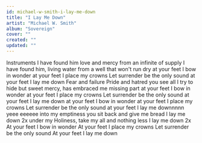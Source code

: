 ```yaml
---
id: michael-w-smith-i-lay-me-down
title: "I Lay Me Down"
artist: "Michael W. Smith"
album: "Sovereign"
cover: ""
created: ""
updated: ""
---
```


Instruments
I have found him
love and mercy
from an infinite of supply
I have found him, living water
from a well that won't run dry
at your feet I bow in wonder
at your feet I place my crowns
Let surrender be the only sound
at your feet I lay me down
Fear and failure
Pride and hatred
you see all I try to hide
but sweet mercy, has embraced me
missing part
at your feet I bow in wonder
at your feet I place my crowns
Let surrender be the only sound
at your feet I lay me down
at your feet I bow in wonder
at your feet I place my crowns
Let surrender be the only sound
at your feet I lay me downnnnn
yeee eeeeee
into my emptiness you sit back and give me bread
I lay me down 2x
under my Holiness, take my all and nothing less
I lay me down 2x
At your feet I bow in wonder
At your feet I place my crowns
Let surrender be the only sound
At your feet I lay me down